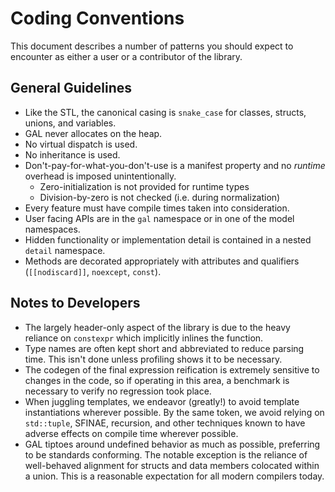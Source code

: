 # Coding Conventions

This document describes a number of patterns you should expect to encounter as either a user or a contributor of the library.

## General Guidelines

- Like the STL, the canonical casing is `snake_case` for classes, structs, unions, and variables.
- GAL never allocates on the heap.
- No virtual dispatch is used.
- No inheritance is used.
- Don't-pay-for-what-you-don't-use is a manifest property and no *runtime* overhead is imposed unintentionally.
    - Zero-initialization is not provided for runtime types
    - Division-by-zero is not checked (i.e. during normalization)
- Every feature must have compile times taken into consideration.
- User facing APIs are in the `gal` namespace or in one of the model namespaces.
- Hidden functionality or implementation detail is contained in a nested `detail` namespace.
- Methods are decorated appropriately with attributes and qualifiers (`[[nodiscard]]`, `noexcept`, `const`).

## Notes to Developers

- The largely header-only aspect of the library is due to the heavy reliance on `constexpr` which implicitly inlines the function.
- Type names are often kept short and abbreviated to reduce parsing time. This isn't done unless profiling shows it to be necessary.
- The codegen of the final expression reification is extremely sensitive to changes in the code, so if operating in this area, a benchmark is necessary to verify no regression took place.
- When juggling templates, we endeavor (greatly!) to avoid template instantiations wherever possible. By the same token, we avoid relying on `std::tuple`, SFINAE, recursion, and other techniques known to have adverse effects on compile time wherever possible.
- GAL tiptoes around undefined behavior as much as possible, preferring to be standards conforming. The notable exception is the reliance of well-behaved alignment for structs and data members colocated within a union. This is a reasonable expectation for all modern compilers today.